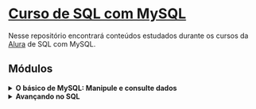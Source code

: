 # [Curso de SQL com MySQL](https://www.alura.com.br/formacao-oracle-mysql)

Nesse repositório encontrará conteúdos estudados durante os cursos da [Alura](https://www.alura.com.br/) de SQL com MySQL.

<h2 align="left">Módulos</h2>
<Sumary>
<details>
<summary>
<strong>O básico de MySQL: Manipule e consulte dados</strong></summary>
<ul><li><em> Modelagem de dados</em></li>
<li><em>Gerenciando tabelas e tipos de dados</em></li>
<li><em>Inserindo, alterando e excluindo registros</em></li>
<li><em>Realizando consultas com SELECT e filtrando dados com WHERE</em></li>
<li><em>Adicionando PRIMARY KEY</em></li> 
</details>

<Sumary>
<details>
<summary>
<strong>Avançando no SQL</strong></summary>
<ul><li><em>Funções</em></li>
<li><em>ORDER BY</em></li>
<li><em>GROUP BY</em></li>
<li><em>Sub-Queries</em></li>
<li><em>RLEFT e RIGHT JOIN</em></li>
<li><em>LIMIT</em></li> 
</details>

